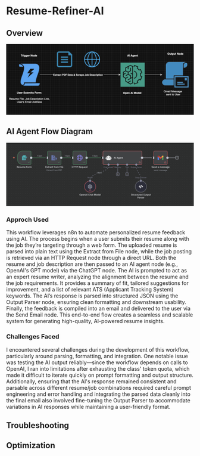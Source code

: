 # Resume-Refiner-AI

## Overview

![Diagram.png](https://github.com/BerlynseaTyler/Resume-Refiner-AI/blob/4bca9f8ea85dd700dc8ef496ad57711adb3dc5a3/Diagram)

## AI Agent Flow Diagram

![n8n](https://github.com/BerlynseaTyler/Resume-Refiner-AI/blob/ac4eb81ce47f567123628096fff9e0e77f4e6509/n8n_flow.png)

### Approch Used
This workflow leverages n8n to automate personalized resume feedback using AI. The process begins when a user submits their resume along with the job they’re targeting through a web form. The uploaded resume is parsed into plain text using the Extract from File node, while the job posting is retrieved via an HTTP Request node through a direct URL. Both the resume and job description are then passed to an AI agent node (e.g., OpenAI's GPT model) via the ChatGPT node. The AI is prompted to act as an expert resume writer, analyzing the alignment between the resume and the job requirements. It provides a summary of fit, tailored suggestions for improvement, and a list of relevant ATS (Applicant Tracking System) keywords. The AI’s response is parsed into structured JSON using the Output Parser node, ensuring clean formatting and downstream usability. Finally, the feedback is compiled into an email and delivered to the user via the Send Email node. This end-to-end flow creates a seamless and scalable system for generating high-quality, AI-powered resume insights.

### Challenges Faced
I encountered several challenges during the development of this workflow, particularly around parsing, formatting, and integration. One notable issue was testing the AI output reliably—since the workflow depends on calls to OpenAI, I ran into limitations after exhausting the class' token quota, which made it difficult to iterate quickly on prompt formatting and output structure. Additionally, ensuring that the AI's response remained consistent and parsable across different resume/job combinations required careful prompt engineering and error handling and integrating the parsed data cleanly into the final email also involved fine-tuning the Output Parser to accommodate variations in AI responses while maintaining a user-friendly format.


## Troubleshooting

## Optimization 
